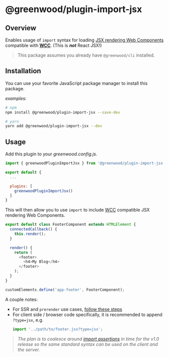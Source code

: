 # @greenwood/plugin-import-jsx

## Overview
Enables usage of `import` syntax for loading [JSX rendering Web Components](https://merry-caramel-524e61.netlify.app/docs/#jsx) compatible with [**WCC**](https://github.com/ProjectEvergreen/wcc).  (This is _**not**_ React JSX!)

> This package assumes you already have `@greenwood/cli` installed.

## Installation
You can use your favorite JavaScript package manager to install this package.

_examples:_
```bash
# npm
npm install @greenwood/plugin-import-jsx --save-dev

# yarn
yarn add @greenwood/plugin-import-jsx --dev
```

## Usage
Add this plugin to your _greenwood.config.js_.

```javascript
import { greenwoodPluginImportJsx } from '@greenwood/plugin-import-jsx';

export default {
  ...

  plugins: [
    greenwoodPluginImportJsx()
  ]
}
```

This will then allow you to use `import` to include [WCC](https://merry-caramel-524e61.netlify.app/docs/#jsx) compatible JSX rendering Web Components.
```js
export default class FooterComponent extends HTMLElement {
  connectedCallback() {
    this.render();
  }

  render() {
    return (
      <footer>
        <h4>My Blog</h4>
      </footer>
    );
  }
}

customElements.define('app-footer', FooterComponent);
```

A couple notes:
- For SSR and `prerender` use cases, [follow these steps](/docs/server-rendering/#custom-imports-experimental)
- For client side / browser code specifically, it is recommended to append `?type=jsx`, e.g.
  ```js
  import '../path/to/footer.jsx?type=jsx';
  ```

> _The plan is to coalesce around [import assertions](https://github.com/ProjectEvergreen/greenwood/issues/923) in time for the v1.0 release so the same standard syntax can be used on the client and the server._